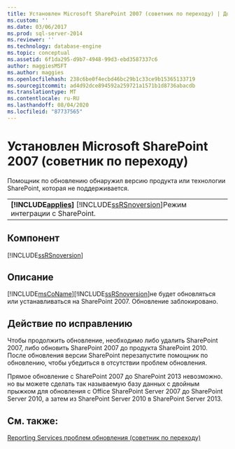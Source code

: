 ```yaml
---
title: Установлен Microsoft SharePoint 2007 (советник по переходу) | Документация Майкрософт
ms.custom: ''
ms.date: 03/06/2017
ms.prod: sql-server-2014
ms.reviewer: ''
ms.technology: database-engine
ms.topic: conceptual
ms.assetid: 6f1da295-d9b7-4948-99d3-ebd3587337c6
author: maggiesMSFT
ms.author: maggies
ms.openlocfilehash: 238c6be0f4ecbd46bc29b1c33ce9b15365133719
ms.sourcegitcommit: ad4d92dce894592a259721a1571b1d8736abacdb
ms.translationtype: MT
ms.contentlocale: ru-RU
ms.lasthandoff: 08/04/2020
ms.locfileid: "87737565"
---
```

# <a name="microsoft-sharepoint-2007-is-installed-upgrade-advisor"></a>Установлен Microsoft SharePoint 2007 (советник по переходу)
  Помощник по обновлению обнаружил версию продукта или технологии SharePoint, которая не поддерживается.  
  
||  
|-|  
|**[!INCLUDE[applies](../../includes/applies-md.md)]**  [!INCLUDE[ssRSnoversion](../../includes/ssrsnoversion-md.md)]Режим интеграции с SharePoint.|  
  
## <a name="component"></a>Компонент  
 [!INCLUDE[ssRSnoversion](../../includes/ssrsnoversion-md.md)]  
  
## <a name="description"></a>Описание  
 [!INCLUDE[msCoName](../../includes/msconame-md.md)][!INCLUDE[ssRSnoversion](../../includes/ssrsnoversion-md.md)]не будет обновляться или устанавливаться на SharePoint 2007. Обновление заблокировано.  
  
## <a name="corrective-action"></a>Действие по исправлению  
 Чтобы продолжить обновление, необходимо либо удалить SharePoint 2007, либо обновить SharePoint 2007 до продукта SharePoint 2010. После обновления версии SharePoint перезапустите помощник по обновлению, чтобы убедиться в отсутствии проблем обновления.  
  
 Прямое обновление с SharePoint 2007 до SharePoint 2013 невозможно. но вы можете сделать так называемую базу данных с двойным прыжком для обновления с Office SharePoint Server 2007 до SharePoint Server 2010, а затем из SharePoint Server 2010 в SharePoint Server 2013.  
  
## <a name="see-also"></a>См. также:  
 [Reporting Services проблем обновления &#40;советник по переходу&#41;](../../../2014/sql-server/install/reporting-services-upgrade-issues-upgrade-advisor.md)  
  
  
